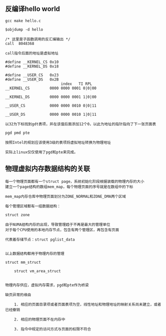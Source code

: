 ## 反编译hello world
 	gcc make hello.c

 	$objdump -d hello 

	/* 这里是子函数调用的反汇编输出 */
	call  8048368

 	call指令后面的地址是虚拟地址

 	#define __KERNEL_CS	0x10
	#define __KERNEL_DS	0x18

	#define __USER_CS	0x23
	#define __USER_DS	0x2B
					         index   TI RPL	
	__KERNEL_CS			0000 0000 0001 0|0|00

	__KERNEL_DS			0000 0000 0001 1|0|00

	__USER_CS			0000 0000 0010 0|0|11

	__USER_DS			0000 0000 0010 1|0|11

	以32为下标找到gdt表项，并在该值后面添加12个0，以此为地址的指针指向了下一张页面表

	pgd pmd pte 

	按照Intel的规划应该使用3级的表项将虚拟地址转换为物理地址

	实际上linux仅仅使用了pgd和pte来完成。
## 物理虚拟内存数据结构的关联
	每一个物理页面都有一个struct page，系统初始化阶段根据装载的物理内存的大小
	建立一个page结构的数组mem_map，每个物理页面的序号就是在数组中的下标

	mem_map内存仓库中物理页面划分为ZONE_NORMAL和ZONE_DMA两个区域

	每个管理区域都有一组数据结构：

	struct zone 

	由于NUMA结构内存的出现，导致管理趋于不再是最大的管理单位
	对于每个CPU使用的本地内存节点，包含有两个管理区，再包含有页面

	代表着存储节点：struct pglist_data


	以上数据结构都用于物理内存的管理

	struct mm_struct 

		struct vm_area_struct


	物理内存供应，虚拟内存需求，pgd和pte作为桥梁

	缺页异常的缘由

		1. 相应的页面目录项或者页面表项为空，线性地址和物理地址的映射关系尚未建立，或者已经撤销

		2. 相应的物理页面不在内存中

		3. 指令中规定的访问方式与页面的权限不符合
